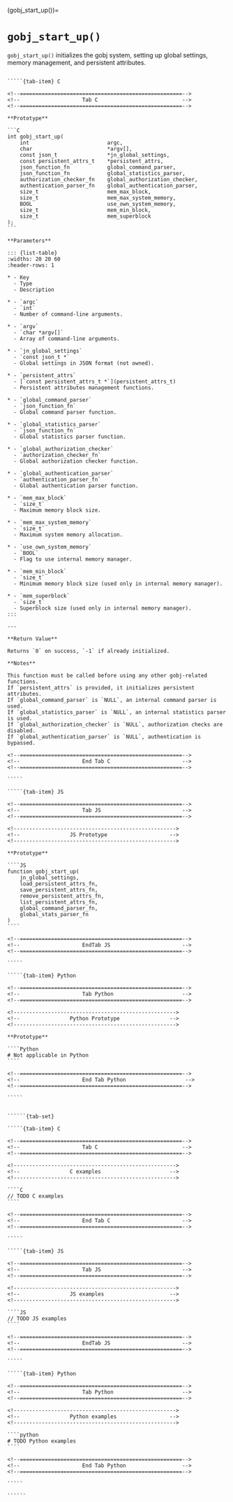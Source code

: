 <!-- ============================================================== -->
(gobj_start_up())=
# `gobj_start_up()`
<!-- ============================================================== -->

`gobj_start_up()` initializes the gobj system, setting up global settings, memory management, and persistent attributes.

<!------------------------------------------------------------>
<!--                    Prototypes                          -->
<!------------------------------------------------------------>

``````{tab-set}

`````{tab-item} C

<!--====================================================-->
<!--                    Tab C                           -->
<!--====================================================-->

**Prototype**

```C
int gobj_start_up(
    int                         argc,
    char                        *argv[],
    const json_t                *jn_global_settings,
    const persistent_attrs_t    *persistent_attrs,
    json_function_fn            global_command_parser,
    json_function_fn            global_statistics_parser,
    authorization_checker_fn    global_authorization_checker,
    authentication_parser_fn    global_authentication_parser,
    size_t                      mem_max_block,
    size_t                      mem_max_system_memory,
    BOOL                        use_own_system_memory,
    size_t                      mem_min_block,
    size_t                      mem_superblock
);
```

**Parameters**

::: {list-table}
:widths: 20 20 60
:header-rows: 1

* - Key
  - Type
  - Description

* - `argc`
  - `int`
  - Number of command-line arguments.

* - `argv`
  - `char *argv[]`
  - Array of command-line arguments.

* - `jn_global_settings`
  - `const json_t *`
  - Global settings in JSON format (not owned).

* - `persistent_attrs`
  - [`const persistent_attrs_t *`](persistent_attrs_t)
  - Persistent attributes management functions.

* - `global_command_parser`
  - `json_function_fn`
  - Global command parser function.

* - `global_statistics_parser`
  - `json_function_fn`
  - Global statistics parser function.

* - `global_authorization_checker`
  - `authorization_checker_fn`
  - Global authorization checker function.

* - `global_authentication_parser`
  - `authentication_parser_fn`
  - Global authentication parser function.

* - `mem_max_block`
  - `size_t`
  - Maximum memory block size.

* - `mem_max_system_memory`
  - `size_t`
  - Maximum system memory allocation.

* - `use_own_system_memory`
  - `BOOL`
  - Flag to use internal memory manager.

* - `mem_min_block`
  - `size_t`
  - Minimum memory block size (used only in internal memory manager).

* - `mem_superblock`
  - `size_t`
  - Superblock size (used only in internal memory manager).
:::

---

**Return Value**

Returns `0` on success, `-1` if already initialized.

**Notes**

This function must be called before using any other gobj-related functions.
If `persistent_attrs` is provided, it initializes persistent attributes.
If `global_command_parser` is `NULL`, an internal command parser is used.
If `global_statistics_parser` is `NULL`, an internal statistics parser is used.
If `global_authorization_checker` is `NULL`, authorization checks are disabled.
If `global_authentication_parser` is `NULL`, authentication is bypassed.

<!--====================================================-->
<!--                    End Tab C                       -->
<!--====================================================-->

`````

`````{tab-item} JS

<!--====================================================-->
<!--                    Tab JS                          -->
<!--====================================================-->

<!---------------------------------------------------->
<!--                JS Prototype                    -->
<!---------------------------------------------------->

**Prototype**

````JS
function gobj_start_up(
    jn_global_settings,
    load_persistent_attrs_fn,
    save_persistent_attrs_fn,
    remove_persistent_attrs_fn,
    list_persistent_attrs_fn,
    global_command_parser_fn,
    global_stats_parser_fn
)
````

<!--====================================================-->
<!--                    EndTab JS                       -->
<!--====================================================-->

`````

`````{tab-item} Python

<!--====================================================-->
<!--                    Tab Python                      -->
<!--====================================================-->

<!---------------------------------------------------->
<!--                Python Prototype                -->
<!---------------------------------------------------->

**Prototype**

````Python
# Not applicable in Python
````

<!--====================================================-->
<!--                    End Tab Python                   -->
<!--====================================================-->

`````

``````

<!------------------------------------------------------------>
<!--                    Examples                            -->
<!------------------------------------------------------------>

```````{dropdown} Examples

``````{tab-set}

`````{tab-item} C

<!--====================================================-->
<!--                    Tab C                           -->
<!--====================================================-->

<!---------------------------------------------------->
<!--                C examples                      -->
<!---------------------------------------------------->

````C
// TODO C examples
````

<!--====================================================-->
<!--                    End Tab C                       -->
<!--====================================================-->

`````

`````{tab-item} JS

<!--====================================================-->
<!--                    Tab JS                          -->
<!--====================================================-->

<!---------------------------------------------------->
<!--                JS examples                     -->
<!---------------------------------------------------->

````JS
// TODO JS examples
````

<!--====================================================-->
<!--                    EndTab JS                       -->
<!--====================================================-->

`````

`````{tab-item} Python

<!--====================================================-->
<!--                    Tab Python                      -->
<!--====================================================-->

<!---------------------------------------------------->
<!--                Python examples                 -->
<!---------------------------------------------------->

````python
# TODO Python examples
````

<!--====================================================-->
<!--                    End Tab Python                  -->
<!--====================================================-->

`````

``````

```````

